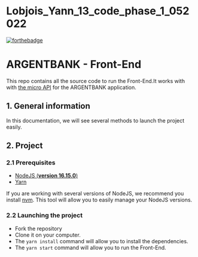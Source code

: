 # Lobjois_Yann_13_code_phase_1_052022

[![forthebadge](https://forthebadge.com/images/badges/made-with-javascript.svg)](https://forthebadge.com)

# ARGENTBANK - Front-End

This repo contains all the source code to run the Front-End.It works with with [the micro API](https://github.com/OpenClassrooms-Student-Center/Project-10-Bank-API) for the ARGENTBANK application.

## 1. General information

In this documentation, we will see several methods to launch the project easily.

## 2. Project

### 2.1 Prerequisites

- [NodeJS (**version 16.15.0**)](https://nodejs.org/en/)
- [Yarn](https://yarnpkg.com/)

If you are working with several versions of NodeJS, we recommend you install [nvm](https://github.com/nvm-sh/nvm). This tool will allow you to easily manage your NodeJS versions.

### 2.2 Launching the project

- Fork the repository
- Clone it on your computer.
- The `yarn install` command will allow you to install the dependencies.
- The `yarn start` command will allow you to run the Front-End.
